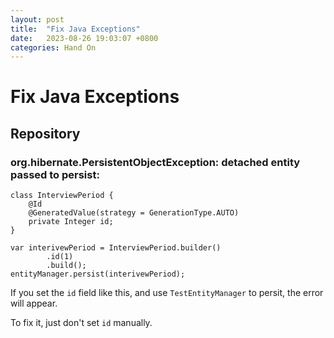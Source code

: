 ```yaml
---
layout: post
title:  "Fix Java Exceptions"
date:   2023-08-26 19:03:07 +0800
categories: Hand On
---
```

# Fix Java Exceptions

## Repository

### org.hibernate.PersistentObjectException: detached entity passed to persist:

```
class InterviewPeriod {
    @Id
    @GeneratedValue(strategy = GenerationType.AUTO)
    private Integer id;
}
```

```
var interivewPeriod = InterviewPeriod.builder()
        .id(1)
        .build();
entityManager.persist(interivewPeriod);
```

If you set the `id` field like this, and use `TestEntityManager` to persit, the error will appear.

To fix it, just don't set `id` manually.
